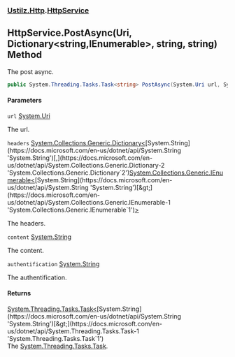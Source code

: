 ### [Ustilz.Http](Ustilz.Http.md 'Ustilz.Http').[HttpService](Ustilz.Http.HttpService.md 'Ustilz.Http.HttpService')

## HttpService.PostAsync(Uri, Dictionary<string,IEnumerable<string>>, string, string) Method

The post async.

```csharp
public System.Threading.Tasks.Task<string> PostAsync(System.Uri url, System.Collections.Generic.Dictionary<string,System.Collections.Generic.IEnumerable<string>> headers, string content, string? authentification);
```
#### Parameters

<a name='Ustilz.Http.HttpService.PostAsync(System.Uri,System.Collections.Generic.Dictionary_string,System.Collections.Generic.IEnumerable_string__,string,string).url'></a>

`url` [System.Uri](https://docs.microsoft.com/en-us/dotnet/api/System.Uri 'System.Uri')

The url.

<a name='Ustilz.Http.HttpService.PostAsync(System.Uri,System.Collections.Generic.Dictionary_string,System.Collections.Generic.IEnumerable_string__,string,string).headers'></a>

`headers` [System.Collections.Generic.Dictionary&lt;](https://docs.microsoft.com/en-us/dotnet/api/System.Collections.Generic.Dictionary-2 'System.Collections.Generic.Dictionary`2')[System.String](https://docs.microsoft.com/en-us/dotnet/api/System.String 'System.String')[,](https://docs.microsoft.com/en-us/dotnet/api/System.Collections.Generic.Dictionary-2 'System.Collections.Generic.Dictionary`2')[System.Collections.Generic.IEnumerable&lt;](https://docs.microsoft.com/en-us/dotnet/api/System.Collections.Generic.IEnumerable-1 'System.Collections.Generic.IEnumerable`1')[System.String](https://docs.microsoft.com/en-us/dotnet/api/System.String 'System.String')[&gt;](https://docs.microsoft.com/en-us/dotnet/api/System.Collections.Generic.IEnumerable-1 'System.Collections.Generic.IEnumerable`1')[&gt;](https://docs.microsoft.com/en-us/dotnet/api/System.Collections.Generic.Dictionary-2 'System.Collections.Generic.Dictionary`2')

The headers.

<a name='Ustilz.Http.HttpService.PostAsync(System.Uri,System.Collections.Generic.Dictionary_string,System.Collections.Generic.IEnumerable_string__,string,string).content'></a>

`content` [System.String](https://docs.microsoft.com/en-us/dotnet/api/System.String 'System.String')

The content.

<a name='Ustilz.Http.HttpService.PostAsync(System.Uri,System.Collections.Generic.Dictionary_string,System.Collections.Generic.IEnumerable_string__,string,string).authentification'></a>

`authentification` [System.String](https://docs.microsoft.com/en-us/dotnet/api/System.String 'System.String')

The authentification.

#### Returns
[System.Threading.Tasks.Task&lt;](https://docs.microsoft.com/en-us/dotnet/api/System.Threading.Tasks.Task-1 'System.Threading.Tasks.Task`1')[System.String](https://docs.microsoft.com/en-us/dotnet/api/System.String 'System.String')[&gt;](https://docs.microsoft.com/en-us/dotnet/api/System.Threading.Tasks.Task-1 'System.Threading.Tasks.Task`1')  
The [System.Threading.Tasks.Task](https://docs.microsoft.com/en-us/dotnet/api/System.Threading.Tasks.Task 'System.Threading.Tasks.Task').